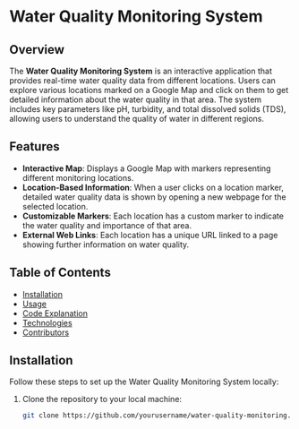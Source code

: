 # Water Quality Monitoring System

## Overview

The **Water Quality Monitoring System** is an interactive application that provides real-time water quality data from different locations. Users can explore various locations marked on a Google Map and click on them to get detailed information about the water quality in that area. The system includes key parameters like pH, turbidity, and total dissolved solids (TDS), allowing users to understand the quality of water in different regions.

## Features

- **Interactive Map**: Displays a Google Map with markers representing different monitoring locations.
- **Location-Based Information**: When a user clicks on a location marker, detailed water quality data is shown by opening a new webpage for the selected location.
- **Customizable Markers**: Each location has a custom marker to indicate the water quality and importance of that area.
- **External Web Links**: Each location has a unique URL linked to a page showing further information on water quality.

## Table of Contents

- [Installation](#installation)
- [Usage](#usage)
- [Code Explanation](#code-explanation)
- [Technologies](#technologies)
- [Contributors](#contributors)

## Installation

Follow these steps to set up the Water Quality Monitoring System locally:

1. Clone the repository to your local machine:
   ```bash
   git clone https://github.com/yourusername/water-quality-monitoring.git
